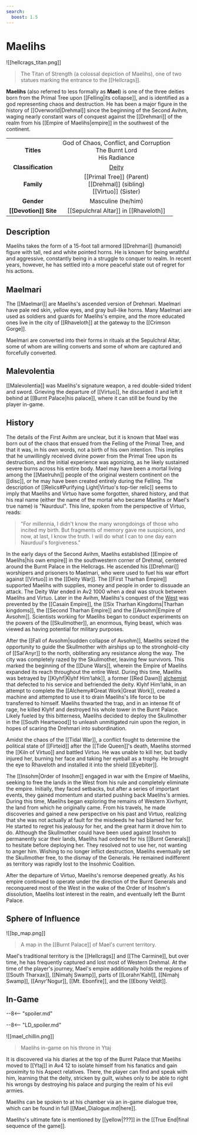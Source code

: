 ```yaml
---
search:
  boost: 1.5
---
```


# Maelihs

![[hellcrags_titan.png]]
> The Titan of Strength (a colossal depiction of Maelihs), one of two statues marking the entrance to the [[Hellcrags]].

**Maelihs** (also referred to less formally as **Mael**) is one of the three deities born from the Primal Tree upon [[Felling|its collapse]], and is identified as a god representing chaos and destruction. He has been a major figure in the history of [[Overworld|Drehmal]] since the beginning of the Second Avihm, waging nearly constant wars of conquest against the [[Drehmari]] of the realm from his [[Empire of Maelihs|empire]] in the southwest of the continent.

|  |  |
|:----------:|:----------------------:|
| **Titles** | God of Chaos, Conflict, and Corruption <br>The Burnt Lord <br>His Radiance |
| **Classification** | [Deity](/Lore/Higher_Beings/Deities/) |
| **Family** | [[Primal Tree]] (Parent) <br> [[Drehmal]] (sibling) <br> [[Virtuo]] (Sister) |
| **Gender** | Masculine (he/him) |
| **[[Devotion]] Site** | [[Sepulchral Altar]] in [[Rhaveloth]] |

## Description

Maelihs takes the form of a 15-foot tall armored [[Drehmari]] (humanoid) figure with tall, red and white pointed horns. He is known for being wrathful and aggressive, constantly being in a struggle to conquer to realm. In recent years, however, he has settled into a more peaceful state out of regret for his actions.

## Maelmari

The [[Maelmari]] are Maelihs's ascended version of Drehmari. Maelmari have pale red skin, yellow eyes, and gray bull-like horns. Many Maelmari are used as soldiers and guards for Maelihs's empire, and the more educated ones live in the city of [[Rhaveloth]] at the gateway to the [[Crimson Gorge]].

Maelmari are converted into their forms in rituals at the Sepulchral Altar, some of whom are willing converts and some of whom are captured and forcefully converted.

## Malevolentia

[[Malevolentia]] was Maelihs's signature weapon, a red double-sided trident and sword. Grieving the departure of [[Virtuo]], he discarded it and left it behind at [[Burnt Palace|his palace]], where it can still be found by the player in-game.

## History 

 The details of the First Avihm are unclear, but it is known that Mael was born out of the chaos that ensued from the Felling of the Primal Tree, and that it was, in his own words, not a birth of his own intention. This implies that he unwillingly received divine power from the Primal Tree upon its destruction, and the initial experience was agonizing, as he likely sustained severe burns across his entire body. Mael may have been a mortal living among the [[Maelruhn]] people of the original western continent on the [[disc]], or he may have been created entirely during the Felling. The description of [[Relics#Purifying Light|Virtuo's top-tier relic]] seems to imply that Maelihs and Virtuo have some forgotten, shared history, and that his real name (either the name of the mortal who became Maelihs or Mael's true name) is "Naurduul". This line, spoken from the perspective of Virtuo, reads:

 > "For millennia, I didn't know the many wrongdoings of those who incited my birth. But fragments of memory gave me suspicions, and now, at last, I know the truth. I will do what I can to one day earn Naurduul's forgiveness."

In the early days of the Second Avihm, Maelihs established [[Empire of Maelihs|his own empire]] in the southwestern corner of Drehmal, centered around the Burnt Palace in the Hellcrags. He ascended his [[Drehmari]] worshipers and prisoners to Maelmari, who were used to fuel his war effort against [[Virtuo]] in the [[Deity War]]. The [[First Tharhan Empire]] supported Maelihs with supplies, money and people in order to dissuade an attack. The Deity War ended in Av2 1000 when a deal was struck between Maelihs and Virtuo. Later in the Avihm, Maelihs's conquest of the [West](/World/Regions/Western_Regions/) was prevented by the [[Casain Empire]], the [[Six Tharhan Kingdoms|Tharhan kingdoms]], the [[Second Tharhan Empire]] and the [[Avsohm|Empire of Avsohm]]. Scientists working for Maelihs began to conduct experiments on the powers of the [[Skullmother]], an enormous, flying beast, which was viewed as having potential for military purposes.

After the [[Fall of Avsohm|sudden collapse of Avsohm]], Maelihs seized the opportunity to guide the Skullmother with airships up to the stronghold-city of [[Sal'Anyr]] to the north, obliterating any resistance along the way. The city was completely razed by the Skullmother, leaving few survivors. This marked the beginning of the [[Dune Wars]], wherein the Empire of Maelihs expanded its reach throughout the entire West. During this time, Maelihs was betrayed by [[Klyhf|Klyhf Him'lahk]], a former [[Red Dawn]] [alchemist](Alchemy.md) that defected to his service and befriended the deity. Klyhf Him'lahk, in an attempt to complete the [[Alchemy#Great Work|Great Work]], created a machine and attempted to use it to drain Maelihs's life force to be transferred to himself. Maelihs thwarted the trap, and in an intense fit of rage, he killed Klyhf and destroyed his whole tower in the Burnt Palace. Likely fueled by this bitterness, Maelihs decided to deploy the Skullmother in the [[South Heartwood]] to unleash unmitigated ruin upon the region, in hopes of scaring the Drehmari into subordination.

Amidst the chaos of the [[Tidal War]], a conflict fought to determine the political state of [[Firteid]] after the [[Tide Queen]]'s death, Maelihs stormed the [[Kiln of Virtuo]] and battled Virtuo. He was unable to kill her, but badly injured her, burning her face and taking her eyeball as a trophy. He brought the eye to Rhaveloth and installed it into the shield [[Eyebiter]]. 

The [[Insohm|Order of Insohm]] engaged in war with the Empire of Maelihs, seeking to free the lands in the West from his rule and completely eliminate the empire. Initially, they faced setbacks, but after a series of important events, they gained momentum and started pushing back Maelihs's armies. During this time, Maelihs began exploring the remains of Western Xivrhynt, the land from which he originally came. From his travels, he made discoveries and gained a new perspective on his past and Virtuo, realizing that she was not actually at fault for the misdeeds he had blamed her for. He started to regret his jealousy for her, and the great harm it drove him to do. Although the Skullmother could have been used against Insohm to permanently scar their lands, Maelihs had ordered for his [[Burnt Generals]] to hesitate before deploying her. They resolved not to use her, not wanting to anger him. Wishing to no longer inflict destruction, Maelihs eventually set the Skullmother free, to the dismay of the Generals. He remained indifferent as territory was rapidly lost to the Insohmic Coalition. 

After the departure of Virtuo, Maelihs's remorse deepened greatly. As his empire continued to operate under the direction of the Burnt Generals and reconquered most of the West in the wake of the Order of Insohm's dissolution, Maelihs lost interest in the realm, and eventually left the Burnt Palace. 

## Sphere of Influence

![[bp_map.png]]
> A map in the [[Burnt Palace]] of Mael's current territory.

Mael's traditional territory is the [[Hellcrags]] and [[The Carmine]], but over time, he has frequently captured and lost most of Western Drehmal. At the time of the player's journey, Mael's empire additionally holds the regions of [[South Tharxax]], [[Nimahj Swamp]], parts of [[Lorahn'Kahl]], [[Nimahj Swamp]], [[Anyr'Nogur]], [[Mt. Ebonfire]], and the [[Ebony Veldt]].

## In-Game 

--8<-- "spoiler.md"

--8<-- "LD_spoiler.md"

![[mael_chillin.png]]
> Maelihs in-game on his throne in Ytaj

It is discovered via his diaries at the top of the Burnt Palace that Maelihs moved to [[Ytaj]] in Av4 12 to isolate himself from his fanatics and gain proximity to his Aspect relatives. There, the player can find and speak with him, learning that the deity, stricken by guilt, wishes only to be able to right his wrongs by destroying his palace and purging the realm of his evil armies.

Maelihs can be spoken to at his chamber via an in-game dialogue tree, which can be found in full [[Mael_Dialogue.md|here]].

Maelihs's ultimate fate is mentioned by [[yellow|???]] in the [[True End|final sequence of the game]].
